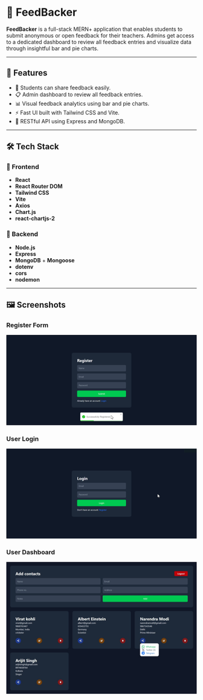 # 📣 FeedBacker

**FeedBacker** is a full-stack MERN+ application that enables students to submit anonymous or open feedback for their teachers. Admins get access to a dedicated dashboard to review all feedback entries and visualize data through insightful bar and pie charts.

---

## 🚀 Features

- 📝 Students can share feedback easily.
- 📋 Admin dashboard to review all feedback entries.
- 📊 Visual feedback analytics using bar and pie charts.
- ⚡ Fast UI built with Tailwind CSS and Vite.
- 🔄 RESTful API using Express and MongoDB.

---

## 🛠️ Tech Stack

### 🔷 Frontend

- **React** 
- **React Router DOM** 
- **Tailwind CSS**
- **Vite** 
- **Axios** 
- **Chart.js** 
- **react-chartjs-2** 

### 🔶 Backend

- **Node.js**
- **Express** 
- **MongoDB** + **Mongoose** 
- **dotenv** 
- **cors** 
- **nodemon**

---
## 🖼️ Screenshots

### Register Form
![Form](./Frontend/public/screenshots/Register.png)
### User Login
![Login](./Frontend/public/screenshots/Login.png)
### User Dashboard
![Admin Dashboard](./Frontend/public/screenshots/Dashboard.png)


